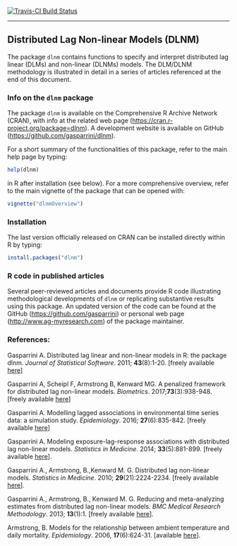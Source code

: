 [![Travis-CI Build Status](https://travis-ci.org/fabian-s/dlnm.svg?branch=cran-ready)](https://travis-ci.org/fabian-s/dlnm)

-----------------------------------

## Distributed Lag Non-linear Models (DLNM)

The package `dlnm` contains functions to specify and interpret distributed lag linear (DLMs) and non-linear (DLNMs) models. The DLM/DLNM methodology is illustrated in detail in a series of articles referenced at the end of this document.

### Info on the `dlnm` package

The package `dlnm` is available on the Comprehensive R Archive Network (CRAN), with info at the related web page (https://cran.r-project.org/package=dlnm). A development website is available on GitHub (https://github.com/gasparrini/dlnm).

For a short summary of the functionalities of this package, refer to the main help page by typing:

```r
help(dlnm)
```

in R after installation (see below). For a more comprehensive overview, refer to the main vignette of the package that can be opened with:

```r
vignette("dlnmOverview")
```

### Installation

The last version officially released on CRAN can be installed directly within R by typing:

```r
install.packages("dlnm")
```

### R code in published articles

Several peer-reviewed articles and documents provide R code illustrating methodological developments of `dlnm` or replicating substantive results using this package. An updated version of the code can be found at the GitHub (https://github.com/gasparrini) or personal web page (http://www.ag-myresearch.com) of the package maintainer.

### References:

Gasparrini A. Distributed lag linear and non-linear models in R:
the package dlnm. *Journal of Statistical Software*. 2011;
**43**(8):1-20. [freely available [here](http://www.ag-myresearch.com/2011_gasparrini_jss.html)]

Gasparrini A, Scheipl F, Armstrong B, Kenward MG. A penalized framework for distributed lag non-linear models. *Biometrics*. 2017;**73**(3):938-948. [freely available [here](http://www.ag-myresearch.com/2017_gasparrini_biomet.html)]

Gasparrini A. Modelling lagged associations in environmental time series data: a simulation study. *Epidemiology*. 2016; **27**(6):835-842. [freely available [here](http://www.ag-myresearch.com/2016_gasparrini_epidem.html)]

Gasparrini A. Modeling exposure-lag-response associations with distributed
lag non-linear models. *Statistics in Medicine*. 2014;
**33**(5):881-899. [freely available [here](http://www.ag-myresearch.com/2014_gasparrini_statmed.html)].

Gasparrini A., Armstrong, B.,Kenward M. G. Distributed lag non-linear
models. *Statistics in Medicine*. 2010; **29**(21):2224-2234.
[freely available [here](http://www.ag-myresearch.com/2010_gasparrini_statmed.html)].

Gasparrini A., Armstrong, B., Kenward M. G. Reducing and meta-analyzing
estimates from distributed lag non-linear models. *BMC Medical Research
Methodology*. 2013; **13**(1):1. [freely available [here](http://www.ag-myresearch.com/2013_gasparrini_bmcmrm.html)].

Armstrong, B. Models for the relationship between ambient temperature and
daily mortality. *Epidemiology*. 2006, **17**(6):624-31. [available
[here](http://www.ncbi.nlm.nih.gov/pubmed/17028505)].